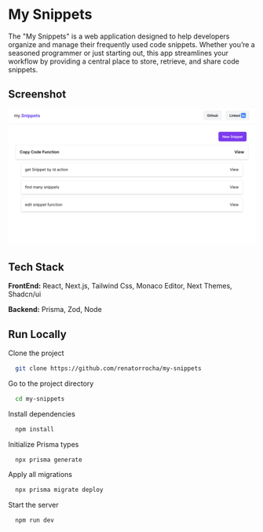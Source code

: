 
# My Snippets

The "My Snippets" is a web application designed to help developers organize and manage their frequently used code snippets. Whether you’re a seasoned programmer or just starting out, this app streamlines your workflow by providing a central place to store, retrieve, and share code snippets.


## Screenshot

![App Screenshot](public/Screenshot_home.png)


## Tech Stack

**FrontEnd:** React, Next.js, Tailwind Css, Monaco Editor, Next Themes, Shadcn/ui

**Backend:** Prisma, Zod, Node


## Run Locally

Clone the project

```bash
  git clone https://github.com/renatorrocha/my-snippets
```

Go to the project directory

```bash
  cd my-snippets
```

Install dependencies

```bash
  npm install
```

Initialize Prisma types

```bash
  npx prisma generate
```

Apply all migrations

```bash
  npx prisma migrate deploy
```

Start the server

```bash
  npm run dev
```

